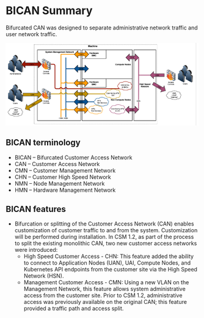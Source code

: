 # BICAN Summary

Bifurcated CAN was designed to separate administrative network traffic and user network traffic.

![network traffic pattern](img/network_traffic_pattern.png)

## BICAN terminology

- BICAN – Bifurcated Customer Access Network
- CAN – Customer Access Network
- CMN – Customer Management Network
- CHN – Customer High Speed Network
- NMN – Node Management Network
- HMN – Hardware Management Network

## BICAN features

- Bifurcation or splitting of the Customer Access Network (CAN) enables customization of customer traffic to and from the system.
Customization will be performed during installation.
In CSM 1.2, as part of the process to split the existing monolithic CAN, two new customer access networks were introduced:
  - High Speed Customer Access - CHN: This feature added the ability to connect to Application Nodes (UAN), UAI, Compute Nodes,
and Kubernetes API endpoints from the customer site via the High Speed Network (HSN).
  - Management Customer Access - CMN:  Using a new VLAN on the Management Network, this feature allows system administrative access from the customer site.
Prior to CSM 1.2, administrative access was previously available on the original CAN; this feature provided a traffic path and access split.
